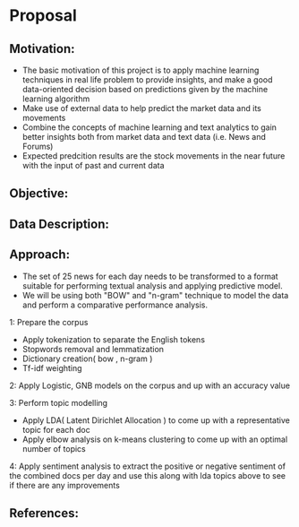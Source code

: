 # Proposal
## Motivation:
 *	The basic motivation of this project is to apply machine learning techniques in real life problem to provide insights, and make a good data-oriented decision based on predictions given by the machine learning algorithm
 *	Make use of external data to help predict the market data and its movements
 *	Combine the concepts of machine learning and text analytics to gain better insights both from market data and text data (i.e. News and Forums) 
 *	Expected predcition results are the stock movements in the near future with the input of past and current data

## Objective:

## Data Description:

## Approach: 
 * The set of 25 news for each day needs to be transformed to a format suitable for performing textual analysis and applying predictive model. 
 * We will be using both "BOW" and "n-gram" technique to model the data and perform a comparative performance analysis. 
 
 1: Prepare the corpus 
  * Apply tokenization to separate the English tokens 
  * Stopwords removal and lemmatization 
  * Dictionary creation( bow , n-gram ) 
  * Tf-idf weighting 

 2: Apply Logistic, GNB models on the corpus and up with an accuracy value 

 3: Perform topic modelling 
  * Apply LDA( Latent Dirichlet Allocation ) to come up with a representative topic for each doc 
  * Apply elbow analysis on k-means clustering to come up with an optimal number of topics

 4: Apply sentiment analysis to extract the positive or negative sentiment of the combined docs per day and use this along with lda topics above to see if there are any improvements 
 
## References:
